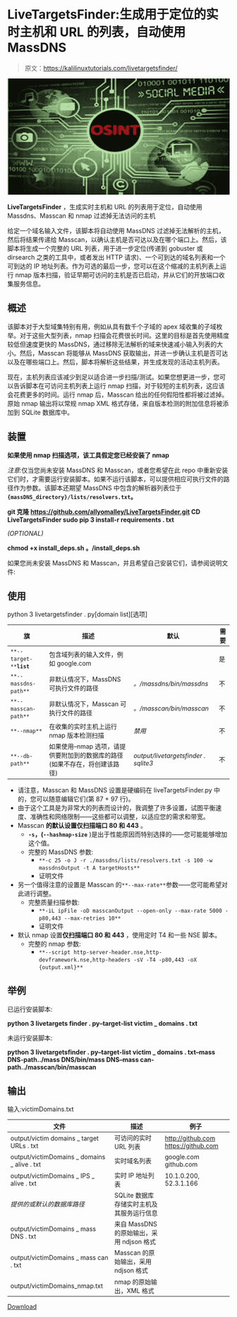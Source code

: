 # LiveTargetsFinder:生成用于定位的实时主机和 URL 的列表，自动使用 MassDNS

> 原文：<https://kalilinuxtutorials.com/livetargetsfinder/>

[![](img//0274ff94989ec832d4badd779a114d0a.png)](https://blogger.googleusercontent.com/img/b/R29vZ2xl/AVvXsEiZrkEN8ImDoLTmaLKam6QHEgvMqwfUBgCKvstdUUBNRN2mzEnPg7Rqfm5sWMhSnf2r-9sZ4_vs0FkX74n5zuoEYjmEDK4iov7aLS0XgdRC1a0Rnm_tFhqsC5Z0UrAONg7cQ84bLhhmqamLFd_p6uDy7dPF6Ovq_jiieAPAFTU6wex3fcXHSVe1KVcD/s728/download%20(2).png)

**LiveTargetsFinder** ，生成实时主机和 URL 的列表用于定位，自动使用 Massdns、Masscan 和 nmap 过滤掉无法访问的主机

给定一个域名输入文件，该脚本将自动使用 MassDNS 过滤掉无法解析的主机，然后将结果传递给 Masscan，以确认主机是否可达以及在哪个端口上。然后，该脚本将生成一个完整的 URL 列表，用于进一步定位(传递到 gobuster 或 dirsearch 之类的工具中，或者发出 HTTP 请求)、一个可到达的域名列表和一个可到达的 IP 地址列表。作为可选的最后一步，您可以在这个缩减的主机列表上运行 nmap 版本扫描，验证早期可访问的主机是否已启动，并从它们的开放端口收集服务信息。

## 概述

该脚本对于大型域集特别有用，例如从具有数千个子域的 apex 域收集的子域枚举。对于这些大型列表，nmap 扫描会花费很长时间。这里的目标是首先使用精度较低但速度更快的 MassDNS，通过移除无法解析的域来快速减小输入列表的大小。然后，Masscan 将能够从 MassDNS 获取输出，并进一步确认主机是否可达以及在哪些端口上。然后，脚本将解析这些结果，并生成发现的活动主机列表。

现在，主机列表应该减少到足以适合进一步扫描/测试。如果您想更进一步，您可以告诉脚本在可访问主机列表上运行 nmap 扫描，对于较短的主机列表，这应该会花费更多的时间。运行 nmap 后，Masscan 给出的任何假阳性都将被过滤掉。原始 nmap 输出将以常规 nmap XML 格式存储，来自版本检测的附加信息将被添加到 SQLite 数据库中。

## 装置

**如果使用 nmap 扫描选项，该工具假定您已经安装了 nmap**

*注意*:仅当您尚未安装 MassDNS 和 Masscan，或者您希望在此 repo 中重新安装它们时，才需要运行安装脚本。如果不运行该脚本，可以提供相应可执行文件的路径作为参数。该脚本还期望 MassDNS 中包含的解析器列表位于 **`{massDNS_directory}/lists/resolvers.txt`。**

**git 克隆 https://github.com/allyomalley/LiveTargetsFinder.git
CD LiveTargetsFinder
sudo pip 3 install-r requirements . txt**

*(OPTIONAL)*

**chmod +x install_deps.sh
。/install_deps.sh**

如果您尚未安装 MassDNS 和 Masscan，并且希望自己安装它们，请参阅说明文件:

## 使用

python 3 livetargetsfinder . py[domain list][选项]

| 旗 | 描述 | 默认 | 需要 |
| --- | --- | --- | --- |
| `**--target-**`**`list`** | 包含域列表的输入文件，例如 google.com |  | 是 |
| `**--massdns-path**` | 非默认情况下，MassDNS 可执行文件的路径 | *。/massdns/bin/massdns* | 不 |
| `**--masscan-path**` | 非默认情况下，Masscan 可执行文件的路径 | *。/masscan/bin/masscan* | 不 |
| `**--nmap**` | 在收集的实时主机上运行 nmap 版本检测扫描 | *禁用* | 不 |
| `**--db-path**` | 如果使用–nmap 选项，请提供要附加到的数据库的路径(如果不存在，将创建该路径) | *output/livetargetsfinder . sqlite3* | 不 |

*   请注意，Masscan 和 MassDNS 设置是硬编码在 liveTargetsFinder.py 中的，您可以随意编辑它们(第 87 + 97 行)。
*   由于这个工具是为非常大的列表而设计的，我调整了许多设置，试图平衡速度、准确性和网络限制——这些都可以调整，以适应您的需求和带宽。
*   Masscan **的默认设置仅扫描端口 80 和 443** 。
    *   **`-s`，(`--hashmap-size`** )是出于性能原因而特别选择的——您可能能够增加这个值。
    *   完整的 MassDNS 参数:
        *   `**-c 25 -o J -r ./massdns/lists/resolvers.txt -s 100 -w massdnsOutput -t A targetHosts**`
        *   证明文件
*   另一个值得注意的设置是 Masscan 的`**--max-rate**`参数——您可能希望对此进行调整。
    *   完整质量扫描参数:
        *   `**-iL ipFile -oD masscanOutput --open-only --max-rate 5000 -p80,443 --max-retries 10**`
        *   证明文件
*   默认 nmap 设置**仅扫描端口 80 和 443** ，使用定时 T4 和一些 NSE 脚本。
    *   完整的 nmap 参数:
        *   `**--script http-server-header.nse,http-devframework.nse,http-headers -sV -T4 -p80,443 -oX {output.xml}**`

## 举例

已运行安装脚本:

**python 3 livetargets finder . py–target-list victim _ domains . txt**

未运行安装脚本:

**python 3 livetargetsfinder . py–target-list victim _ domains . txt–mass DNS-path../mass DNS/bin/mass DNS–mass can-path../masscan/bin/masscan**

## 输出

输入:victimDomains.txt

| 文件 | 描述 | 例子 |
| --- | --- | --- |
| output/victim domains _ target URLs . txt | 可访问的实时 URL 列表 | http://github.com https://github.com |
| output/victimDomains _ domains _ alive . txt | 实时域名列表 | google.com github.com |
| output/victimDomains _ IPS _ alive . txt | 实时 IP 地址列表 | 10.1.0.200, 52.3.1.166 |
| *提供的或默认的数据库路径* | SQLite 数据库存储实时主机及其服务运行信息 |  |
| output/victimDomains _ mass DNS . txt | 来自 MassDNS 的原始输出，采用 ndjson 格式 |  |
| output/victimDomains _ mass can . txt | Masscan 的原始输出，采用 ndjson 格式 |  |
| output/victimDomains_nmap.txt | nmap 的原始输出，XML 格式 |

[Download](https://github.com/allyomalley/LiveTargetsFinder)